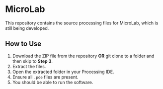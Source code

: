 # MicroLab

This repository contains the source processing files for MicroLab, which is still being developed.

## How to Use

1. Download the ZIP file from the repository **OR** git clone to a folder and then skip to **Step 3**.
2. Extract the files.
3. Open the extracted folder in your Processing IDE.
4. Ensure all `.pde` files are present.
5. You should be able to run the software.
